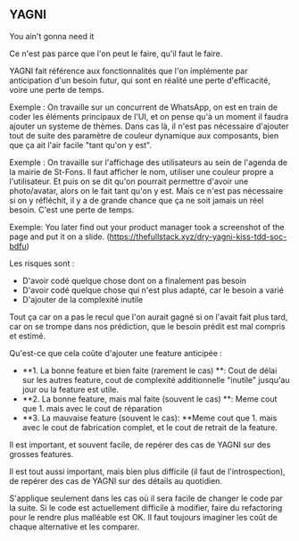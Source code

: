 ## YAGNI

You ain't gonna need it

Ce n'est pas parce que l'on peut le faire, qu'il faut le faire.

YAGNI fait référence aux fonctionnalités que l'on implémente par anticipation d'un besoin futur, qui sont en réalité une perte d'efficacité, voire une perte de temps.

Exemple : On travaille sur un concurrent de WhatsApp, on est en train de coder les éléments principaux de l'UI, et on pense qu'à un moment il faudra ajouter un systeme de thèmes. Dans cas là, il n'est pas nécessaire d'ajouter tout de suite des paramètre de couleur dynamique aux composants, bien que ça ait l'air facile "tant qu'on y est".

Exemple : On travaille sur l'affichage des utilisateurs au sein de l'agenda de la mairie de St-Fons. Il faut afficher le nom, utiliser une couleur propre a l'utilisateur. Et puis on se dit qu'on pourrait permettre d'avoir une photo/avatar, alors on le fait tant qu'on y est. Mais ce n'est pas nécessaire si on y réfléchit, il y a de grande chance que ça ne soit jamais un réel besoin. C'est une perte de temps.

Exemple: You later find out your product manager took a screenshot of the page and put it on a slide. (https://thefullstack.xyz/dry-yagni-kiss-tdd-soc-bdfu)

Les risques sont :

- D'avoir codé quelque chose dont on a finalement pas besoin
- D'avoir codé quelque chose qui n'est plus adapté, car le besoin a varié
- D'ajouter de la complexité inutile

Tout ça car on a pas le recul que l'on aurait gagné si on l'avait fait plus tard, car on se trompe dans nos prédiction, que le besoin prédit est mal compris et estimé.

Qu'est-ce que cela coûte d'ajouter une feature anticipée :

- **1. La bonne feature et bien faite (rarement le cas) **: Cout de délai sur les autres feature, cout de complexité additionnelle "inutile" jusqu'au jour ou la feature est utile.
- **2. La bonne feature, mais mal faite (souvent le cas) **: Meme cout que 1. mais avec le cout de réparation
- **3. La mauvaise feature (souvent le cas): **Meme cout que 1. mais avec le cout de fabrication complet, et le cout de retrait de la feature.

Il est important, et souvent facile, de repérer des cas de YAGNI sur des grosses features.

Il est tout aussi important, mais bien plus difficile (il faut de l'introspection), de repérer des cas de YAGNI sur des détails au quotidien.

S'applique seulement dans les cas où il sera facile de changer le code par la suite. Si le code est actuellement difficile à modifier, faire du refactoring pour le rendre plus malléable est OK. Il faut toujours imaginer les coût de chaque alternative et les comparer.
